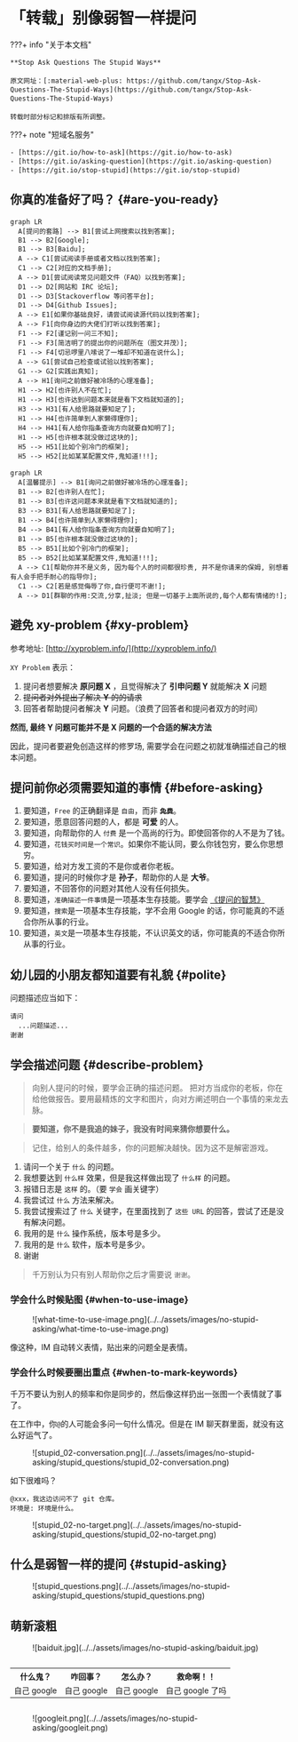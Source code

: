 # 「转载」别像弱智一样提问

???+ info "关于本文档"

    **Stop Ask Questions The Stupid Ways**

    原文网址：[:material-web-plus: https://github.com/tangx/Stop-Ask-Questions-The-Stupid-Ways](https://github.com/tangx/Stop-Ask-Questions-The-Stupid-Ways)

    转载时部分标记和排版有所调整。

???+ note "短域名服务"

    - [https://git.io/how-to-ask](https://git.io/how-to-ask)
    - [https://git.io/asking-question](https://git.io/asking-question)
    - [https://git.io/stop-stupid](https://git.io/stop-stupid)

## 你真的准备好了吗？ {#are-you-ready}

```mermaid
graph LR
  A[提问的套路] --> B1[尝试上网搜索以找到答案];
  B1 --> B2[Google];
  B1 --> B3[Baidu];
  A --> C1[尝试阅读手册或者文档以找到答案];
  C1 --> C2[对应的文档手册];
  A --> D1[尝试阅读常见问题文件（FAQ）以找到答案];
  D1 --> D2[网站和 IRC 论坛];
  D1 --> D3[Stackoverflow 等问答平台];
  D1 --> D4[Github Issues];
  A --> E1[如果你基础良好，请尝试阅读源代码以找到答案];
  A --> F1[向你身边的大佬们打听以找到答案];
  F1 --> F2[谨记别一问三不知];
  F1 --> F3[简洁明了的提出你的问题所在（图文并茂）];
  F1 --> F4[切忌啰里八嗦说了一堆却不知道在说什么];
  A --> G1[尝试自己检查或试验以找到答案];
  G1 --> G2[实践出真知];
  A --> H1[询问之前做好被冷场的心理准备];
  H1 --> H2[也许别人不在忙];
  H1 --> H3[也许达到问题本来就是看下文档就知道的];
  H3 --> H31[有人给思路就要知足了];
  H1 --> H4[也许简单到人家懒得理你];
  H4 --> H41[有人给你指条查询方向就要自知明了];
  H1 --> H5[也许根本就没做过这块的];
  H5 --> H51[比如个别冷门的框架];
  H5 --> H52[比如某某配置文件,鬼知道!!!];
```

```mermaid
graph LR
  A[温馨提示] --> B1[询问之前做好被冷场的心理准备];
  B1 --> B2[也许别人在忙];
  B1 --> B3[也许这问题本来就是看下文档就知道的];
  B3 --> B31[有人给思路就要知足了];
  B1 --> B4[也许简单到人家懒得理你];
  B4 --> B41[有人给你指条查询方向就要自知明了];
  B1 --> B5[也许根本就没做过这块的];
  B5 --> B51[比如个别冷门的框架];
  B5 --> B52[比如某某配置文件,鬼知道!!!];
  A --> C1[帮助你并不是义务, 因为每个人的时间都很珍贵, 并不是你请来的保姆, 别想着有人会手把手耐心的指导你];
  C1 --> C2[若是感觉侮辱了你,自行便可不谢!];
  A --> D1[群聊的作用:交流,分享,扯淡; 但是一切基于上面所说的,每个人都有情绪的!];
```

## 避免 xy-problem {#xy-problem}

参考地址: [http://xyproblem.info/](http://xyproblem.info/)

`XY Problem` 表示：

1. 提问者想要解决 **原问题 X** ，且觉得解决了 **引申问题 Y** 就能解决 **X** 问题
2. ~~提问者对外提出了解决 **Y** 的的请求~~
3. 回答者帮助提问者解决 **Y** 问题。（浪费了回答者和提问者双方的时间）

**然而, 最终 Y 问题可能并不是 X 问题的一个合适的解决方法**

因此，提问者要避免创造这样的修罗场, 需要学会在问题之初就准确描述自己的根本问题。

## 提问前你必须需要知道的事情 {#before-asking}

1. 要知道，`Free` 的正确翻译是 `自由`，而非 **~~`免费`~~**。
2. 要知道，愿意回答问题的人，都是 **可爱** 的人。
3. 要知道，向帮助你的人 `付费` 是一个高尚的行为。即使回答你的人不是为了钱。
4. 要知道，`花钱买时间是一个常识`。如果你不能认同，要么你钱包穷，要么你思想穷。
5. 要知道，给对方发工资的不是你或者你老板。
6. 要知道，提问的时候你才是 **孙子**，帮助你的人是 **大爷**。
7. 要知道，不回答你的问题对其他人没有任何损失。
8. 要知道，`准确描述一件事情`是一项基本生存技能。要学会 [《提问的智慧》](https://github.com/ryanhanwu/How-To-Ask-Questions-The-Smart-Way/blob/master/README-zh_CN.md)
9. 要知道，`搜索`是一项基本生存技能，学不会用 Google 的话，你可能真的不适合你所从事的行业。
10. 要知道，`英文`是一项基本生存技能，不认识英文的话，你可能真的不适合你所从事的行业。

## 幼儿园的小朋友都知道要有礼貌 {#polite}

问题描述应当如下：

```
请问
  ...问题描述...
谢谢
```

## 学会描述问题 {#describe-problem}

> 向别人提问的时候，要学会正确的描述问题。
> 把对方当成你的老板，你在给他做报告。要用最精炼的文字和图片，向对方阐述明白一个事情的来龙去脉。

> **要知道，你不是我追的妹子，我没有时间来猜你想要什么。**

> 记住，给别人的条件越多，你的问题解决越快。因为这不是解密游戏。

1. 请问一个关于 `什么` 的问题。
1. 我想要达到 `什么样` 效果，但是我这样做出现了 `什么样` 的问题。
1. 报错日志是 `这样` 的。（要 `学会` 画关键字）
1. 我尝试过 `什么` 方法来解决。
1. 我尝试搜索过了 `什么` 关键字，在里面找到了 `这些 URL` 的回答，尝试了还是没有解决问题。
1. 我用的是 `什么` 操作系统，版本号是多少。
1. 我用的是 `什么` 软件，版本号是多少。
1. 谢谢

> 千万别认为只有别人帮助你之后才需要说 `谢谢`。

### 学会什么时候贴图 {#when-to-use-image}

<figure markdown="span">
![what-time-to-use-image.png](../../assets/images/no-stupid-asking/what-time-to-use-image.png)
</figure>

像这种，IM 自动转义表情，贴出来的问题全是表情。

### 学会什么时候要圈出重点 {#when-to-mark-keywords}

千万不要认为别人的频率和你是同步的，然后像这样扔出一张图一个表情就了事了。

在工作中，你`@`的人可能会多问一句什么情况。但是在 IM 聊天群里面，就没有这么好运气了。

<figure markdown="span">
![stupid_02-conversation.png](../../assets/images/no-stupid-asking/stupid_questions/stupid_02-conversation.png)
</figure>

如下很难吗？

```
@xxx，我这边访问不了 git 仓库。
环境是: 环境是什么。
```

<figure markdown="span">
![stupid_02-no-target.png](../../assets/images/no-stupid-asking/stupid_questions/stupid_02-no-target.png)
</figure>

## 什么是弱智一样的提问 {#stupid-asking}

<figure markdown="span">
![stupid_questions.png](../../assets/images/no-stupid-asking/stupid_questions/stupid_questions.png)
</figure>

## 萌新滚粗

<figure markdown="span">
![baiduit.jpg](../../assets/images/no-stupid-asking/baiduit.jpg)
</figure>

<div style="display: flex; justify-content: center;">
  <table>
    <tr>
      <th style="text-align: center;">什么鬼？</th>
      <th style="text-align: center;">咋回事？</th>
      <th style="text-align: center;">怎么办？</th>
      <th style="text-align: center;">救命啊！！</th>
    </tr>
    <tr>
      <td style="text-align: center;">自己 google</td>
      <td style="text-align: center;">自己 google</td>
      <td style="text-align: center;">自己 google</td>
      <td style="text-align: center;">自己 google 了吗</td>
    </tr>
  </table>
</div>

<figure markdown="span">
![googleit.png](../../assets/images/no-stupid-asking/googleit.png)
</figure>